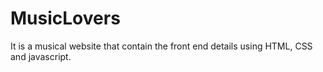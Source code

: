 # MusicLovers
It is a musical website that contain the front end details using HTML, CSS and javascript. 
